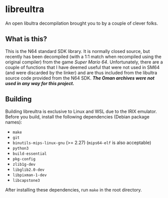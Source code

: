 # libreultra
An open libultra decompilation brought you to by a couple of clever folks.

## What is this?

This is the N64 standard SDK library. It is normally closed source, but recently has been decompiled (with a 1:1 match when recompiled using the original compiler) from the game *Super Mario 64*. Unfortunately, there are a couple of functions that I have deemed useful that were not used in SM64 (and were discarded by the linker) and are thus included from the libultra source code provided from the N64 SDK. ***The Oman archives were not used in any way for this project.***

## Building
Building libreultra is exclusive to Linux and WSL due to the IRIX emulator. Before you build, install the following dependencies (Debian package names):

* ``make``
* ``git``
* ``binutils-mips-linux-gnu`` (>= 2.27) (``mips64-elf`` is also acceptable)
* ``python3``
* ``build-essential``
* ``pkg-config``
* ``zlib1g-dev``
* ``libglib2.0-dev``
* ``libpixman-1-dev``
* ``libcapstone3``

After installing these dependencies, run ``make`` in the root directory.
